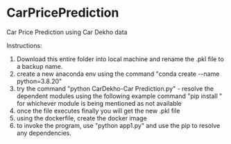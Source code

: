 # CarPricePrediction
Car Price Prediction using Car Dekho data

Instructions:
1) Download this entire folder into local machine and rename the .pkl file to a backup name.
2) create a new anaconda env using the command "conda create --name <name> python=3.8.20"
3) try the command "python CarDekho-Car Prediction.py"
        - resolve the dependent modules using the following example command "pip install <module-name>" for whichever module is being mentioned as not available
4) once the file executes finally you will get the new .pkl file
5) using the dockerfile, create the docker image
6) to invoke the program, use "python app1.py" and use the pip to resolve any dependencies.


